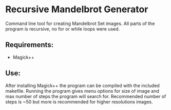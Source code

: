 # Recursive Mandelbrot Generator
Command line tool for creating Mandelbrot Set images. All parts of the program is recursive, no for or while loops were used.

## Requirements:
+ Magick++

## Use:
After installing Magick++ the program can be compiled with the included makefile.
Running the program gives menu options for size of image and max number of steps the program will search for. Recommended number of steps is ~50 but more is recommended for higher resolutions images.
